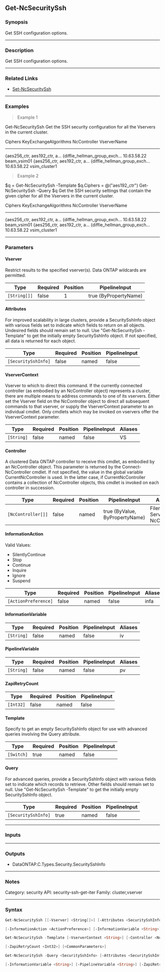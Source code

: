 Get-NcSecuritySsh
-----------------

### Synopsis
Get SSH configuration options.

---

### Description

Get SSH configuration options.

---

### Related Links
* [Set-NcSecuritySsh](Set-NcSecuritySsh)

---

### Examples
> Example 1

Get-NcSecuritySsh
Get the SSH security configuration for all the Vservers in the current cluster.

Ciphers                       KeyExchangeAlgorithms         NcController                  VserverName
-------                       ---------------------         ------------                  -----------
{aes256_ctr, aes192_ctr, a... {diffie_hellman_group_exch... 10.63.58.22                   beam_vsim01
{aes256_ctr, aes192_ctr, a... {diffie_hellman_group_exch... 10.63.58.22                   vsim_cluster1

> Example 2

$q = Get-NcSecuritySsh -Template
$q.Ciphers = @("aes192_ctr")
Get-NcSecuritySsh -Query $q
Get the SSH security settings that contain the given cipher for all the Vservers in the current cluster.

Ciphers                       KeyExchangeAlgorithms         NcController                  VserverName
-------                       ---------------------         ------------                  -----------
{aes256_ctr, aes192_ctr, a... {diffie_hellman_group_exch... 10.63.58.22                   beam_vsim01
{aes256_ctr, aes192_ctr, a... {diffie_hellman_group_exch... 10.63.58.22                   vsim_cluster1

---

### Parameters
#### **Vserver**
Restrict results to the specified vserver(s).  Data ONTAP wildcards are permitted.

|Type        |Required|Position|PipelineInput        |
|------------|--------|--------|---------------------|
|`[String[]]`|false   |1       |true (ByPropertyName)|

#### **Attributes**
For improved scalability in large clusters, provide a SecuritySshInfo object with various fields set to indicate which fields to return on all objects.  Undesired fields should remain set to null.  Use "Get-NcSecuritySsh -Template" to get the initially empty SecuritySshInfo object.  If not specified, all data is returned for each object.

|Type               |Required|Position|PipelineInput|
|-------------------|--------|--------|-------------|
|`[SecuritySshInfo]`|false   |named   |false        |

#### **VserverContext**
Vserver to which to direct this command.  If the currently connected controller (as embodied by an NcController object) represents a cluster, there are multiple means to address commands to one of its vservers.  Either set the Vserver field on the NcController object to direct all subsequent commands to that vserver, or supply the VserverContext parameter to an individual cmdlet.  Only cmdlets which may be invoked on vservers offer the VserverContext parameter.

|Type      |Required|Position|PipelineInput|Aliases|
|----------|--------|--------|-------------|-------|
|`[String]`|false   |named   |false        |VS     |

#### **Controller**
A clustered Data ONTAP controller to receive this cmdlet, as embodied by an NcController object.  This parameter is returned by the Connect-NcController cmdlet.  If not specified, the value in the global variable CurrentNcController is used.  In the latter case, if CurrentNcController contains a collection of NcController objects, this cmdlet is invoked on each controller in succession.

|Type              |Required|Position|PipelineInput                 |Aliases                          |
|------------------|--------|--------|------------------------------|---------------------------------|
|`[NcController[]]`|false   |named   |true (ByValue, ByPropertyName)|Filer<br/>Server<br/>NcController|

#### **InformationAction**

Valid Values:

* SilentlyContinue
* Stop
* Continue
* Inquire
* Ignore
* Suspend

|Type                |Required|Position|PipelineInput|Aliases|
|--------------------|--------|--------|-------------|-------|
|`[ActionPreference]`|false   |named   |false        |infa   |

#### **InformationVariable**

|Type      |Required|Position|PipelineInput|Aliases|
|----------|--------|--------|-------------|-------|
|`[String]`|false   |named   |false        |iv     |

#### **PipelineVariable**

|Type      |Required|Position|PipelineInput|Aliases|
|----------|--------|--------|-------------|-------|
|`[String]`|false   |named   |false        |pv     |

#### **ZapiRetryCount**

|Type     |Required|Position|PipelineInput|
|---------|--------|--------|-------------|
|`[Int32]`|false   |named   |false        |

#### **Template**
Specify to get an empty SecuritySshInfo object for use with advanced queries involving the Query attribute.

|Type      |Required|Position|PipelineInput|
|----------|--------|--------|-------------|
|`[Switch]`|true    |named   |false        |

#### **Query**
For advanced queries, provide a SecuritySshInfo object with various fields set to indicate which records to retrieve.  Other fields should remain set to null.  Use "Get-NcSecuritySsh -Template" to get the initially empty SecuritySshInfo object.

|Type               |Required|Position|PipelineInput|
|-------------------|--------|--------|-------------|
|`[SecuritySshInfo]`|true    |named   |false        |

---

### Inputs

---

### Outputs
* DataONTAP.C.Types.Security.SecuritySshInfo

---

### Notes
Category: security
API: security-ssh-get-iter
Family: cluster,vserver

---

### Syntax
```PowerShell
Get-NcSecuritySsh [[-Vserver] <String[]>] [-Attributes <SecuritySshInfo>] [-VserverContext <String>] [-IsAdministrativeSvm <SwitchParameter>] [-Controller <NcController[]>] 
```
```PowerShell
[-InformationAction <ActionPreference>] [-InformationVariable <String>] [-PipelineVariable <String>] [-ZapiRetryCount <Int32>] [<CommonParameters>]
```
```PowerShell
Get-NcSecuritySsh -Template [-VserverContext <String>] [-Controller <NcController[]>] [-InformationAction <ActionPreference>] [-InformationVariable <String>] [-PipelineVariable <String>] 
```
```PowerShell
[-ZapiRetryCount <Int32>] [<CommonParameters>]
```
```PowerShell
Get-NcSecuritySsh -Query <SecuritySshInfo> [-Attributes <SecuritySshInfo>] [-VserverContext <String>] [-Controller <NcController[]>] [-InformationAction <ActionPreference>] 
```
```PowerShell
[-InformationVariable <String>] [-PipelineVariable <String>] [-ZapiRetryCount <Int32>] [<CommonParameters>]
```
